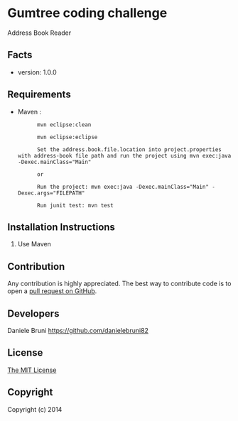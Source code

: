 Gumtree coding challenge
========
Address Book Reader

Facts
-----
- version: 1.0.0

Requirements
------------
- Maven :
			
			mvn eclipse:clean
			
			mvn eclipse:eclipse
			
			Set the address.book.file.location into project.properties with address-book file path and run the project using mvn exec:java -Dexec.mainClass="Main"
			
			or
			
			Run the project: mvn exec:java -Dexec.mainClass="Main" -Dexec.args="FILEPATH"

			Run junit test: mvn test


			

Installation Instructions
-------------------------
1. Use Maven


Contribution
------------
Any contribution is highly appreciated. The best way to contribute code is to open a [pull request on GitHub](https://help.github.com/articles/using-pull-requests).

Developers
----------
Daniele Bruni
https://github.com/danielebruni82

License
-------
[The MIT License](http://opensource.org/licenses/MIT)

Copyright
---------
Copyright (c) 2014 


